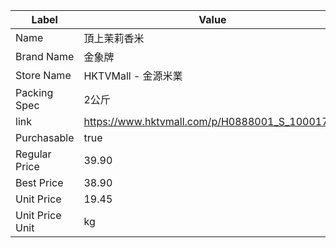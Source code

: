 | Label           | Value                                          |
| --------------- | ---------------------------------------------- |
| Name            | 頂上茉莉香米                                         |
| Brand Name      | 金象牌                                            |
| Store Name      | HKTVMall - 金源米業                                |
| Packing Spec    | 2公斤                                            |
| link            | https://www.hktvmall.com/p/H0888001_S_10001735 |
| Purchasable     | true                                           |
| Regular Price   | 39.90                                          |
| Best Price      | 38.90                                          |
| Unit Price      | 19.45                                          |
| Unit Price Unit | kg                                             |
